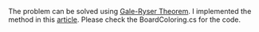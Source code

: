 The problem can be solved using [Gale-Ryser Theorem](http://mathworld.wolfram.com/Gale-RyserTheorem.html).
I implemented the method in this [article](http://gilleain.blogspot.com.tr/2012/08/the-gale-ryser-theorem.html).
Please check the BoardColoring.cs for the code.
